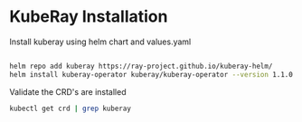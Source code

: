 # KubeRay Installation 

Install kuberay using helm chart and values.yaml

```bash

helm repo add kuberay https://ray-project.github.io/kuberay-helm/
helm install kuberay-operator kuberay/kuberay-operator --version 1.1.0 --namespace kuberay --create-namespace

```

Validate the CRD's are installed 
```bash
kubectl get crd | grep kuberay

```



